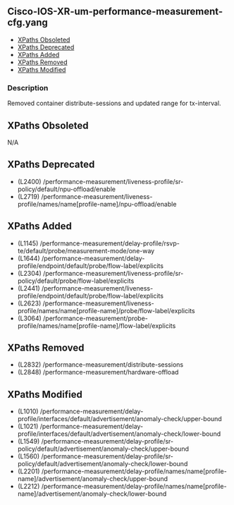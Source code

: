## Cisco-IOS-XR-um-performance-measurement-cfg.yang

- [XPaths Obsoleted](#xpaths-obsoleted)
- [XPaths Deprecated](#xpaths-deprecated)
- [XPaths Added](#xpaths-added)
- [XPaths Removed](#xpaths-removed)
- [XPaths Modified](#xpaths-modified)

### Description

Removed container distribute-sessions and updated range for tx-interval.

## XPaths Obsoleted

N/A

## XPaths Deprecated

- (L2400)	/performance-measurement/liveness-profile/sr-policy/default/npu-offload/enable
- (L2719)	/performance-measurement/liveness-profile/names/name[profile-name]/npu-offload/enable

## XPaths Added

- (L1145)	/performance-measurement/delay-profile/rsvp-te/default/probe/measurement-mode/one-way
- (L1644)	/performance-measurement/delay-profile/endpoint/default/probe/flow-label/explicits
- (L2304)	/performance-measurement/liveness-profile/sr-policy/default/probe/flow-label/explicits
- (L2441)	/performance-measurement/liveness-profile/endpoint/default/probe/flow-label/explicits
- (L2623)	/performance-measurement/liveness-profile/names/name[profile-name]/probe/flow-label/explicits
- (L3064)	/performance-measurement/probe-profile/names/name[profile-name]/flow-label/explicits

## XPaths Removed

- (L2832)	/performance-measurement/distribute-sessions
- (L2848)	/performance-measurement/hardware-offload

## XPaths Modified

- (L1010)	/performance-measurement/delay-profile/interfaces/default/advertisement/anomaly-check/upper-bound
- (L1021)	/performance-measurement/delay-profile/interfaces/default/advertisement/anomaly-check/lower-bound
- (L1549)	/performance-measurement/delay-profile/sr-policy/default/advertisement/anomaly-check/upper-bound
- (L1560)	/performance-measurement/delay-profile/sr-policy/default/advertisement/anomaly-check/lower-bound
- (L2201)	/performance-measurement/delay-profile/names/name[profile-name]/advertisement/anomaly-check/upper-bound
- (L2212)	/performance-measurement/delay-profile/names/name[profile-name]/advertisement/anomaly-check/lower-bound

